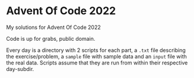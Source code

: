 # Advent Of Code 2022
My solutions for Advent Of Code 2022

Code is up for grabs, public domain.

Every day is a directory with 2 scripts for each part, a `.txt` file describing the exercise/problem, a `sample` file with sample data and an `input` file with the real data. Scripts assume that they are run from within their respective day-subdir.
